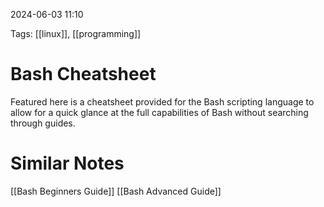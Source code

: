2024-06-03 11:10

Tags: [[linux]], [[programming]]

# Bash Cheatsheet

Featured here is a cheatsheet provided for the Bash scripting language to allow for a quick glance at the full capabilities of Bash without searching through guides.

# Similar Notes

[[Bash Beginners Guide]]
[[Bash Advanced Guide]]